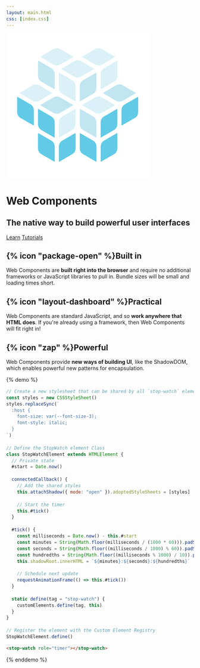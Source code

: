 ```yaml
---
layout: main.html
css: [index.css]
---
```


<hero-header>
  <img slot="logo" src="/images/logo.svg" />
  <h1 slot="title">Web Components</h1>
  <h2 slot="subtitle">The native way to build powerful user interfaces</h2>
  <a slot="cta" href="/learn">Learn</a>
  <a slot="cta" href="/tutorials">Tutorials</a>
</hero-header>
<advantage-item>
  <h2>{% icon "package-open" %}Built in</h2>
  <p>
    Web Components are <strong>built right into the browser</strong> and require no additional frameworks or JavaScript libraries to pull
    in. Bundle sizes will be small and loading times short.
  </p>
</advantage-item>
<advantage-item>
  <h2>{% icon "layout-dashboard" %}Practical</h2>
  <p>
    Web Components are standard JavaScript, and so <strong>work anywhere that HTML does</strong>. If you're already using a framework,
    then Web Components will fit right in!
  </p>
</advantage-item>
<advantage-item>
  <h2>{% icon "zap" %}Powerful</h2>
  <p>
    Web Components provide <strong>new ways of building UI</strong>, like the ShadowDOM, which enables powerful new patterns for
    encapsulation.
  </p>
</advantage-item>

<section>

{% demo %}

```js
// Create a new stylesheet that can be shared by all `stop-watch` elements
const styles = new CSSStyleSheet()
styles.replaceSync(`
  :host {
    font-size: var(--font-size-3);
    font-style: italic;
  }
`)

// Define the StopWatch element Class
class StopWatchElement extends HTMLElement {
  // Private state
  #start = Date.now()

  connectedCallback() {
    // Add the shared styles
    this.attachShadow({ mode: "open" }).adoptedStyleSheets = [styles]

    // Start the timer
    this.#tick()
  }

  #tick() {
    const milliseconds = Date.now() - this.#start
    const minutes = String(Math.floor(milliseconds / (1000 * 60))).padStart(2, "0")
    const seconds = String(Math.floor((milliseconds / 1000) % 60)).padStart(2, "0")
    const hundredths = String(Math.floor((milliseconds % 1000) / 10)).padStart(2, "0")
    this.shadowRoot.innerHTML = `${minutes}:${seconds}:${hundredths}`

    // Schedule next update
    requestAnimationFrame(() => this.#tick())
  }

  static define(tag = "stop-watch") {
    customElements.define(tag, this)
  }
}

// Register the element with the Custom Element Registry
StopWatchElement.define()
```

```html
<stop-watch role="timer"></stop-watch>
```

{% enddemo %}

</section>
